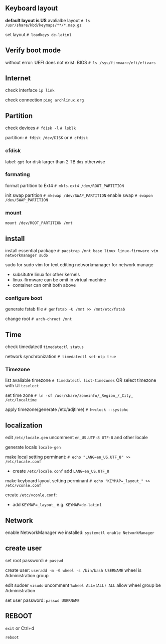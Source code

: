 ## Keyboard layout
**default layout is US**
avalialbe layout
`# ls /usr/share/kbd/keymaps/**/*.map.gz`

set layout
`# loadkeys de-latin1`

## Verify boot mode
without error: UEFI
does not exist: BIOS
`# ls /sys/firmware/efi/efivars`

## Internet
check interface
`ip link`

check connection
`ping archlinux.org`

## Partition
check devices
`# fdisk -l`
`# lsblk`

partition:
`# fdisk /dev/DISK`
or `# cfdisk`

### cfdisk
label:
`gpt` for disk larger than 2 TB
`dos` otherwise


### formating
format partition to Ext4
`# mkfs.ext4 /dev/ROOT_PARTITION`

init swap partition
`# mkswap /dev/SWAP_PARTITION`
enable swap
`# swapon /dev/SWAP_PARTITION`

### mount
`mount /dev/ROOT_PARTITION /mnt`


## install 
install essential package
`# pacstrap /mnt base linux linux-firmware vim networkmanager sudo`

sudo for sudo
vim for text editing
networkmanager for network manage

* subsitutre linux for other kernels
* linux-firmware can be omit in virtual machine
* container can omit both above

### configure boot
generate fstab file
`# genfstab -U /mnt >> /mnt/etc/fstab`

change root
`# arch-chroot /mnt`


## Time
check timedatectl 
`timedatectl status`

network synchronization
`# timedatectl set-ntp true`

### Timezone
list avaliable timezone
`# timedatectl list-timezones`
OR select timezone with UI 
`tzselect`

set time zone
`# ln -sf /usr/share/zoneinfo/_Region_/_City_ /etc/localtime`

apply timezone(generate /etc/adjtime)
`# hwclock --systohc`

## localization
edit `/etc/locale.gen`
uncomment `en_US.UTF-8 UTF-8` and other locale

generate locals
`locale-gen`

make local setting perminant:
`# echo "LANG=en_US.UTF_8" >> /etc/locale.conf`

* create `/etc/locale.conf`
	add `LANG=en_US.UTF_8`

make keyboard layout setting perminant
`# echo "KEYMAP=_layout_" >> /etc/vconle.conf`

create `/etc/vconle.conf`:
* add `KEYMAP=_layout_`
	e.g. `KEYMAP=de-latin1`

## Network
enable NetworkManager we installed:
`systemctl enable NetworkManager`

## create user
set root password:
`# passwd`


create user:
`useradd -m -G wheel -s /bin/bash USERNAME`
wheel is Administration group

edit sudoer
`visudo`
uncomment `%wheel ALL=(ALL) ALL`
allow wheel group be Administration

set user password:
`passwd USERNAME`

## REBOOT
`exit` or Ctrl+d

`reboot`